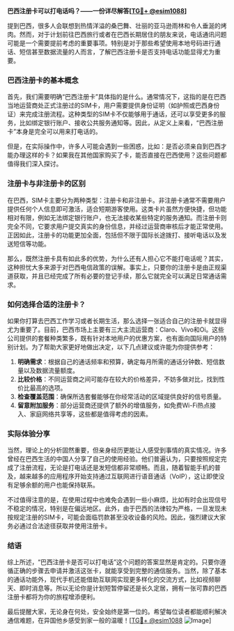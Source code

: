 **巴西注册卡可以打电话吗？——一份详尽解答[[TG💪+ @esim1088](https://t.me/s/esim1088)]**

提到巴西，很多人会联想到热情洋溢的桑巴舞、壮丽的亚马逊雨林和令人垂涎的烤肉。然而，对于计划前往巴西旅行或者在巴西长期居住的朋友来说，电话通讯问题可能是一个需要提前考虑的重要事项。特别是对于那些希望使用本地号码进行通话、短信甚至数据流量的人而言，了解巴西注册卡是否支持电话功能显得尤为重要。

### 巴西注册卡的基本概念

首先，我们需要明确“巴西注册卡”具体指的是什么。通常情况下，这指的是在巴西当地运营商处正式注册过的SIM卡，用户需要提供身份证明（如护照或巴西身份证）来完成注册流程。这种类型的SIM卡不仅能够用于通话，还可以享受更多的服务，比如绑定银行账户、接收公共服务通知等。因此，从定义上来看，“巴西注册卡”本身是完全可以用来打电话的。

但是，在实际操作中，许多人可能会遇到一些困惑，比如：是否必须亲自到巴西才能办理这样的卡？如果我在其他国家购买了卡，能否直接在巴西使用？这些问题都值得我们深入探讨。

### 注册卡与非注册卡的区别

在巴西，SIM卡主要分为两种类型：注册卡和非注册卡。非注册卡通常不需要用户提供任何个人信息即可激活，适合短期游客使用。这类卡片虽然方便快捷，但功能相对有限，例如无法绑定银行账户，也无法接收某些特定的服务通知。而注册卡则完全不同，它要求用户提交真实的身份信息，并经过运营商审核后才能正常使用。正因如此，注册卡的功能更加全面，包括但不限于国际长途拨打、接听电话以及发送短信等功能。

那么，既然注册卡具有如此多的优势，为什么还有人担心它不能打电话呢？其实，这种担忧大多来源于对巴西电信政策的误解。事实上，只要你的注册卡是由正规渠道获取，并且已经完成了所有必要的登记手续，那么它就完全可以满足日常通话需求。

### 如何选择合适的注册卡？

如果你打算去巴西工作学习或者长期生活，那么选择一张适合自己的注册卡就显得尤为重要了。目前，巴西市场上主要有三大主流运营商：Claro、Vivo和Oi。这些公司提供的套餐种类繁多，既有针对本地用户的优惠方案，也有面向国际用户的特别计划。为了帮助大家更好地做出决定，以下几点建议或许能为你提供参考：

1. **明确需求**：根据自己的通话频率和预算，确定每月所需的通话分钟数、短信数量以及数据流量额度。
2. **比较价格**：不同运营商之间可能存在较大的价格差异，不妨多做对比，找到性价比最高的选项。
3. **检查覆盖范围**：确保所选套餐能够在你经常活动的区域提供良好的信号质量。
4. **留意附加服务**：部分运营商还提供了额外的增值服务，如免费Wi-Fi热点接入、家庭网络共享等，这些都是值得考虑的因素。

### 实际体验分享

当然，理论上的分析固然重要，但亲身经历更能让人感受到事情的真实情况。许多曾经在巴西生活的中国人分享了自己的使用经验。他们普遍认为，只要按照规定完成了注册流程，无论是打电话还是发短信都非常顺畅。而且，随着智能手机的普及，越来越多的应用程序开始支持通过互联网进行语音通话（VoIP），这让即使没有足够余额的用户也能保持联系。

不过值得注意的是，在使用过程中也难免会遇到一些小麻烦，比如有时会出现信号不稳定的情况，特别是在偏远地区。此外，由于巴西的法律较为严格，一旦发现未按规定注册的SIM卡，可能会面临罚款甚至没收设备的风险。因此，强烈建议大家务必通过合法途径获取并使用注册卡。

### 结语

综上所述，“巴西注册卡是否可以打电话”这个问题的答案显然是肯定的。只要你遵循正确的步骤去申请并激活这张卡，就能享受到完整的通信服务。当然，除了基本的通话功能外，现代手机还能借助互联网实现更多样化的交流方式，比如视频聊天、即时消息等。所以无论你是计划短暂停留还是长久定居，拥有一张可靠的巴西注册卡都将为你的旅程增添便利。

最后提醒大家，无论身在何处，安全始终是第一位的。希望每位读者都能顺利解决通信难题，在异国他乡感受到家一般的温暖！[[TG💪+ @esim1088](https://t.me/s/esim1088) ![Image](https://i.postimg.cc/4NQfJmqS/Snipaste-2025-05-13-00-14-12.png)]